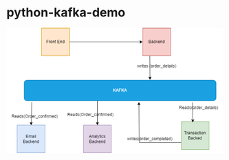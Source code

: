 # python-kafka-demo

![alt text](https://github.com/shaheerzaman/python-kafka-demo/blob/master/scalable_python.drawio.png)
